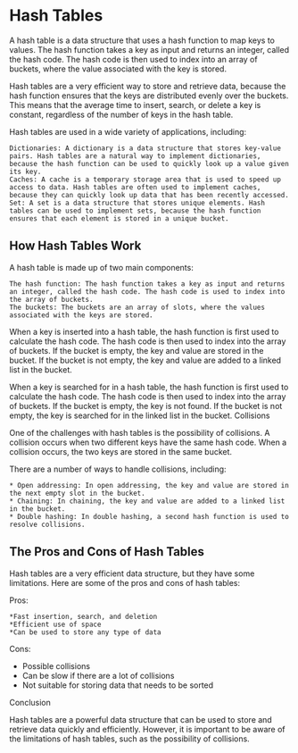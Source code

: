 #                                                                    Hash Tables

A hash table is a data structure that uses a hash function to map keys to values. The hash function takes a key as input and returns an integer, called the hash code. The hash code is then used to index into an array of buckets, where the value associated with the key is stored.

Hash tables are a very efficient way to store and retrieve data, because the hash function ensures that the keys are distributed evenly over the buckets. This means that the average time to insert, search, or delete a key is constant, regardless of the number of keys in the hash table.

Hash tables are used in a wide variety of applications, including:

    Dictionaries: A dictionary is a data structure that stores key-value pairs. Hash tables are a natural way to implement dictionaries, because the hash function can be used to quickly look up a value given its key.
    Caches: A cache is a temporary storage area that is used to speed up access to data. Hash tables are often used to implement caches, because they can quickly look up data that has been recently accessed.
    Set: A set is a data structure that stores unique elements. Hash tables can be used to implement sets, because the hash function ensures that each element is stored in a unique bucket.

##                                  How Hash Tables Work

A hash table is made up of two main components:

    The hash function: The hash function takes a key as input and returns an integer, called the hash code. The hash code is used to index into the array of buckets.
    The buckets: The buckets are an array of slots, where the values associated with the keys are stored.

When a key is inserted into a hash table, the hash function is first used to calculate the hash code. The hash code is then used to index into the array of buckets. If the bucket is empty, the key and value are stored in the bucket. If the bucket is not empty, the key and value are added to a linked list in the bucket.

When a key is searched for in a hash table, the hash function is first used to calculate the hash code. The hash code is then used to index into the array of buckets. If the bucket is empty, the key is not found. If the bucket is not empty, the key is searched for in the linked list in the bucket.
Collisions

One of the challenges with hash tables is the possibility of collisions. A collision occurs when two different keys have the same hash code. When a collision occurs, the two keys are stored in the same bucket.

There are a number of ways to handle collisions, including:

    * Open addressing: In open addressing, the key and value are stored in the next empty slot in the bucket.
    * Chaining: In chaining, the key and value are added to a linked list in the bucket.
    * Double hashing: In double hashing, a second hash function is used to resolve collisions.

##                    The Pros and Cons of Hash Tables

Hash tables are a very efficient data structure, but they have some limitations. Here are some of the pros and cons of hash tables:

Pros:

    *Fast insertion, search, and deletion
    *Efficient use of space
    *Can be used to store any type of data

Cons:

   * Possible collisions
   * Can be slow if there are a lot of collisions
   * Not suitable for storing data that needs to be sorted

Conclusion

Hash tables are a powerful data structure that can be used to store and retrieve data quickly and efficiently. However, it is important to be aware of the limitations of hash tables, such as the possibility of collisions.